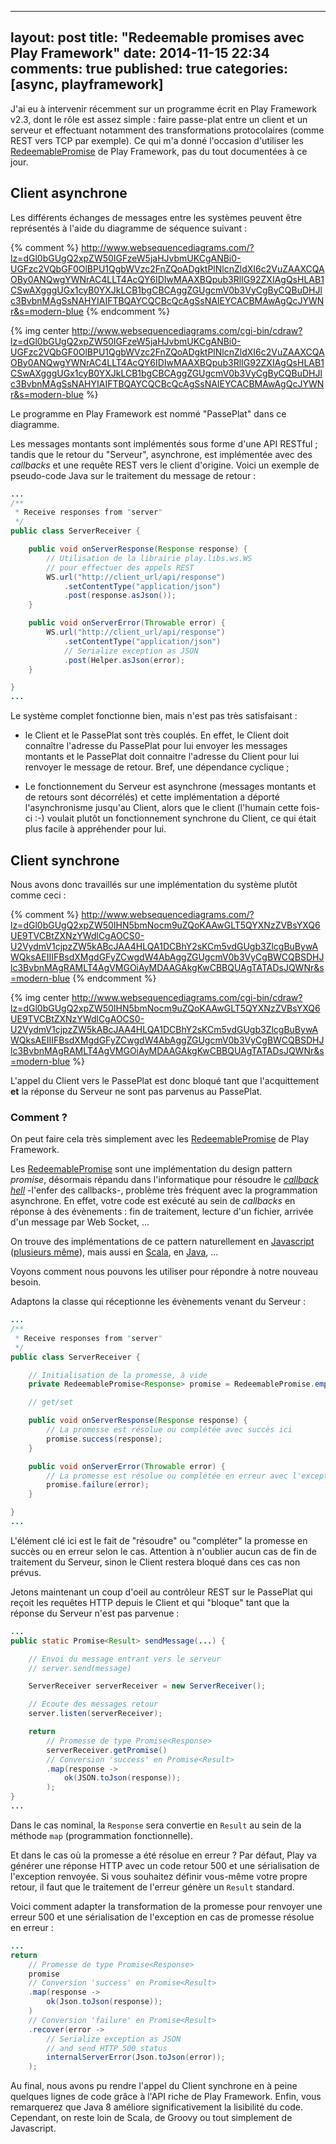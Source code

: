 
---
layout: post
title: "Redeemable promises avec Play Framework"
date: 2014-11-15 22:34
comments: true
published: true
categories: [async, playframework]
---

J'ai eu à intervenir récemment sur un programme écrit en Play Framework v2.3, dont le rôle est assez simple : faire passe-plat entre un client et un serveur et effectuant notamment des transformations protocolaires (comme REST vers TCP par exemple). Ce qui m'a donné l'occasion d'utiliser les [RedeemablePromise](https://www.playframework.com/documentation/2.4.x/api/java/play/libs/F.RedeemablePromise.html) de Play Framework, pas du tout documentées à ce jour.

## Client asynchrone

Les différents échanges de messages entre les systèmes peuvent être représentés à l'aide du diagramme de séquence suivant :

{% comment %}
http://www.websequencediagrams.com/?lz=dGl0bGUgQ2xpZW50IGFzeW5jaHJvbmUKCgANBi0-UGFzc2VQbGF0OlBPU1QgbWVzc2FnZQoADgktPlNlcnZldXI6c2VuZAAXCQAOBy0ANQwgYWNrAC4LLT4AcQY6IDIwMAAXBQpub3RlIG92ZXIAgQsHLAB1CSwAXgggUGx1cyB0YXJkLCB1bgCBCAggZGUgcmV0b3VyCgByCQBuDHJlc3BvbnMAgSsNAHYIAIFTBQAYCQCBcQcAgSsNAIEYCACBMAwAgQcJYWNr&s=modern-blue
{% endcomment %} 

{% img center http://www.websequencediagrams.com/cgi-bin/cdraw?lz=dGl0bGUgQ2xpZW50IGFzeW5jaHJvbmUKCgANBi0-UGFzc2VQbGF0OlBPU1QgbWVzc2FnZQoADgktPlNlcnZldXI6c2VuZAAXCQAOBy0ANQwgYWNrAC4LLT4AcQY6IDIwMAAXBQpub3RlIG92ZXIAgQsHLAB1CSwAXgggUGx1cyB0YXJkLCB1bgCBCAggZGUgcmV0b3VyCgByCQBuDHJlc3BvbnMAgSsNAHYIAIFTBQAYCQCBcQcAgSsNAIEYCACBMAwAgQcJYWNr&s=modern-blue %}

Le programme en Play Framework est nommé "PassePlat" dans ce diagramme.

Les messages montants sont implémentés sous forme d'une API RESTful ; tandis que le retour du "Serveur", asynchrone, est implémentée avec des *callbacks* et une requête REST vers le client d'origine. Voici un exemple de pseudo-code Java sur le traitement du message de retour :


``` java
...
/**
 * Receive responses from "server"
 */
public class ServerReceiver {

	public void onServerResponse(Response response) {
		// Utilisation de la librairie play.libs.ws.WS
		// pour effectuer des appels REST
		WS.url("http://client_url/api/response")
			.setContentType("application/json")
			.post(response.asJson());
	}

	public void onServerError(Throwable error) {
		WS.url("http://client_url/api/response")
			.setContentType("application/json")
			// Serialize exception as JSON
			.post(Helper.asJson(error);
	}

}
...

```

Le système complet fonctionne bien, mais n'est pas très satisfaisant :

- le Client et le PassePlat sont très couplés. En effet, le Client doit connaître l'adresse du PassePlat pour lui envoyer les messages montants et le PassePlat doit connaitre l'adresse du Client pour lui renvoyer le message de retour. Bref, une dépendance cyclique ;

- Le fonctionnement du Serveur est asynchrone (messages montants et de retours sont décorrélés) et cette implémentation a déporté l'asynchronisme jusqu'au Client, alors que le client (l'humain cette fois-ci :-) voulait plutôt un fonctionnement synchrone du Client, ce qui était plus facile à appréhender pour lui.

## Client synchrone

Nous avons donc travaillés sur une implémentation du système plutôt comme ceci :

{% comment %}
http://www.websequencediagrams.com/?lz=dGl0bGUgQ2xpZW50IHN5bmNocm9uZQoKAAwGLT5QYXNzZVBsYXQ6UE9TVCBtZXNzYWdlCgAOCS0-U2VydmV1cjpzZW5kABcJAA4HLQA1DCBhY2sKCm5vdGUgb3ZlcgBuBywAWQksAEIIIFBsdXMgdGFyZCwgdW4AbAggZGUgcmV0b3VyCgBWCQBSDHJlc3BvbnMAgRAMLT4AgVMGOiAyMDAAGAkgKwCBBQUAgTATADsJQWNr&s=modern-blue
{% endcomment %}


{% img center http://www.websequencediagrams.com/cgi-bin/cdraw?lz=dGl0bGUgQ2xpZW50IHN5bmNocm9uZQoKAAwGLT5QYXNzZVBsYXQ6UE9TVCBtZXNzYWdlCgAOCS0-U2VydmV1cjpzZW5kABcJAA4HLQA1DCBhY2sKCm5vdGUgb3ZlcgBuBywAWQksAEIIIFBsdXMgdGFyZCwgdW4AbAggZGUgcmV0b3VyCgBWCQBSDHJlc3BvbnMAgRAMLT4AgVMGOiAyMDAAGAkgKwCBBQUAgTATADsJQWNr&s=modern-blue %}

L'appel du Client vers le PassePlat est donc bloqué tant que l'acquittement **et** la réponse du Serveur ne sont pas parvenus au PassePlat.

### Comment ?

On peut faire cela très simplement avec les [RedeemablePromise](https://www.playframework.com/documentation/2.4.x/api/java/play/libs/F.RedeemablePromise.html) de Play Framework.

Les [RedeemablePromise](https://www.playframework.com/documentation/2.4.x/api/java/play/libs/F.RedeemablePromise.html) sont une implémentation du design pattern *promise*, désormais répandu dans l'informatique pour résoudre le [*callback hell*](http://callbackhell.com/) -l'enfer des callbacks-, problème très fréquent avec la programmation asynchrone. En effet, votre code est exécuté au sein de *callbacks* en réponse à des évènements : fin de traitement, lecture d'un fichier, arrivée d'un message par Web Socket, ...

On trouve des implémentations de ce pattern naturellement en [Javascript](https://www.promisejs.org/) ([plusieurs même](https://docs.angularjs.org/api/ng/service/$q)), mais aussi en [Scala](http://docs.scala-lang.org/overviews/core/futures.html), en [Java](https://docs.oracle.com/javase/8/docs/api/java/util/concurrent/CompletableFuture.html), ...

Voyons comment nous pouvons les utiliser pour répondre à notre nouveau besoin.

Adaptons la classe qui réceptionne les évènements venant du Serveur :

``` java
...
/**
 * Receive responses from "server"
 */
public class ServerReceiver {

	// Initialisation de la promesse, à vide
	private RedeemablePromise<Response> promise = RedeemablePromise.empty();

	// get/set

	public void onServerResponse(Response response) {
		// La promesse est résolue ou complétée avec succès ici
		promise.success(response);
	}

	public void onServerError(Throwable error) {
		// La promesse est résolue ou complétée en erreur avec l'exception
		promise.failure(error);
	}

}
...
```

L'élément clé ici est le fait de "résoudre" ou "compléter" la promesse en succès ou en erreur selon le cas. Attention à n'oublier aucun cas de fin de traitement du Serveur, sinon le Client restera bloqué dans ces cas non prévus.

Jetons maintenant un coup d'oeil au contrôleur REST sur le PassePlat qui reçoit les requêtes HTTP depuis le Client et qui "bloque" tant que la réponse du Serveur n'est pas parvenue :

``` java
...
public static Promise<Result> sendMessage(...) {

	// Envoi du message entrant vers le serveur
	// server.send(message)

	ServerReceiver serverReceiver = new ServerReceiver();

	// Ecoute des messages retour
	server.listen(serverReceiver);

	return
		// Promesse de type Promise<Response>
		serverReceiver.getPromise()
		// Conversion 'success' en Promise<Result>
		.map(response ->
			ok(JSON.toJson(response));
		);
}
...
```

Dans le cas nominal, la `Response` sera convertie en `Result` au sein de la méthode `map` (programmation fonctionnelle).

Et dans le cas où la promesse a été résolue en erreur ?
Par défaut, Play va générer une réponse HTTP avec un code retour 500 et une sérialisation de l'exception renvoyée. Si vous souhaitez définir vous-même votre propre retour, il faut que le traitement de l'erreur génère un `Result` standard.

Voici comment adapter la transformation de la promesse pour renvoyer une erreur 500 et une sérialisation de l'exception en cas de promesse résolue en erreur :

``` java
...
return
	// Promesse de type Promise<Response>
	promise
	// Conversion 'success' en Promise<Result>
	.map(response ->
		ok(Json.toJson(response));
	)
	// Conversion 'failure' en Promise<Result>
	.recover(error ->
		// Serialize exception as JSON
		// and send HTTP 500 status
		internalServerError(Json.toJson(error));
	);
```

Au final, nous avons pu rendre l'appel du Client synchrone en à peine quelques lignes de code grâce à l'API riche de Play Framework.
Enfin, vous remarquerez que Java 8 améliore significativement la lisibilité du code. Cependant, on reste loin de Scala, de Groovy ou tout simplement de Javascript.